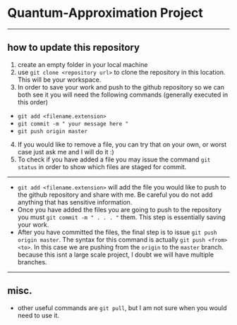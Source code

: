 # Quantum-Approximation Project #
- - -
## how to update this repository ##
1. create an empty folder in your local machine
2. use `git clone <repository url>` to clone the repository in this location. This will be your workspace. 
3. In order to save your work and push to the github repository so we can both see it you will need the following commands (generally executed in this order)
+ `git add <filename.extension>`
+ `git commit -m " your message here "`
+ `git push origin master`
4. If you would like to remove a file, you can try that on your own, or worst case just ask me and I will do it :)
5. To check if you have added a file you may issue the command `git status` in order to show which files are staged for commit.
- - - 
+ `git add <filename.extension>` will add the file you would like to push to the github repository and share with me. Be careful you do not add anything that has sensitive information.
+ Once you have added the files you are going to push to the repository you must `git commit -m " . . . "` them. This step is essentially saving your work.
+ After you have committed the files, the final step is to issue `git push origin master`. The syntax for this command is actually `git push <from> <to>`. In this case we are pushing from the `origin` to the `master` branch.
because this isnt a large scale project, I doubt we will have multiple branches.
- - -
## misc. ##
+ other useful commands are `git pull`, but I am not sure when you would need to use it.
